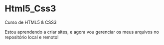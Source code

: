 # Html5_Css3
 Curso de HTML5 & CSS3

 Estou aprendendo a criar sites, e agora vou gerenciar os meus arquivos no repositório local e remoto!



